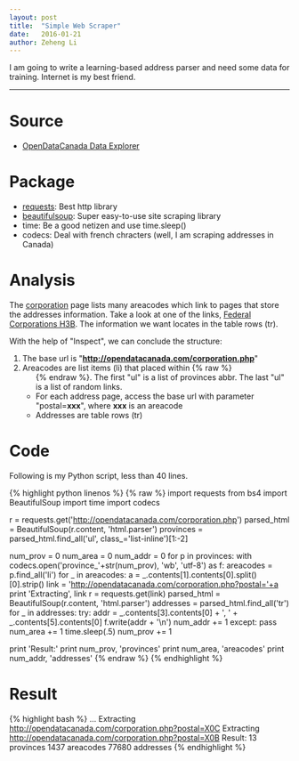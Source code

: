 ```yaml
---
layout: post
title:  "Simple Web Scraper"
date:   2016-01-21
author: Zeheng Li
---
```


I am going to write a learning-based address parser and need some data for training. Internet is my best friend.

------------------------------------------------------------------------------------

# Source
  * [OpenDataCanada Data Explorer](http://opendatacanada.com/)

# Package
  * [requests](http://docs.python-requests.org/en/latest/): Best http library
  * [beautifulsoup](http://www.crummy.com/software/BeautifulSoup/): Super easy-to-use site scraping library 
  * time: Be a good netizen and use time.sleep()
  * codecs: Deal with french chracters (well, I am scraping addresses in Canada)

# Analysis
The [corporation](http://opendatacanada.com/corporation.php) page lists many areacodes which link to pages that store the addresses information. Take a look at one of the links, [Federal Corporations H3B](http://opendatacanada.com/corporation.php?postal=H3B). The information we want locates in the table rows (tr).

With the help of "Inspect", we can conclude the structure:

  1. The base url is "**http://opendatacanada.com/corporation.php**"
  2. Areacodes are list items (li) that placed within {% raw %} <ul class="list-inline"> {% endraw %}. The first "ul" is a list of provinces abbr. The last "ul" is a list of random links.
  3. For each address page, access the base url with parameter "postal=**xxx**", where **xxx** is an areacode
  4. Addresses are table rows (tr)

# Code

Following is my Python script, less than 40 lines.

{% highlight python linenos %} {% raw %}
import requests
from bs4 import BeautifulSoup
import time
import codecs

r = requests.get('http://opendatacanada.com/corporation.php')
parsed_html = BeautifulSoup(r.content, 'html.parser')
provinces = parsed_html.find_all('ul', class_='list-inline')[1:-2]

num_prov = 0
num_area = 0
num_addr = 0
for p in provinces:
    with codecs.open('province_'+str(num_prov), 'wb',  'utf-8') as f:
        areacodes = p.find_all('li')
        for _ in areacodes:
            a = _.contents[1].contents[0].split()[0].strip()
            link = 'http://opendatacanada.com/corporation.php?postal='+a
            print 'Extracting', link
            r = requests.get(link)
            parsed_html = BeautifulSoup(r.content, 'html.parser')
            addresses = parsed_html.find_all('tr')
            for _ in addresses:
                try:
                    addr = _.contents[3].contents[0] + ', ' + \
                        _.contents[5].contents[0]
                    f.write(addr + '\n')
                    num_addr += 1
                except:
                    pass
            num_area += 1
        time.sleep(.5)
    num_prov += 1

print 'Result:'
print num_prov, 'provinces'
print num_area, 'areacodes'
print num_addr, 'addresses'
{% endraw %} {% endhighlight %}


# Result
{% highlight bash %}
...
Extracting http://opendatacanada.com/corporation.php?postal=X0C
Extracting http://opendatacanada.com/corporation.php?postal=X0B
Result:
13 provinces
1437 areacodes
77680 addresses
{% endhighlight %}